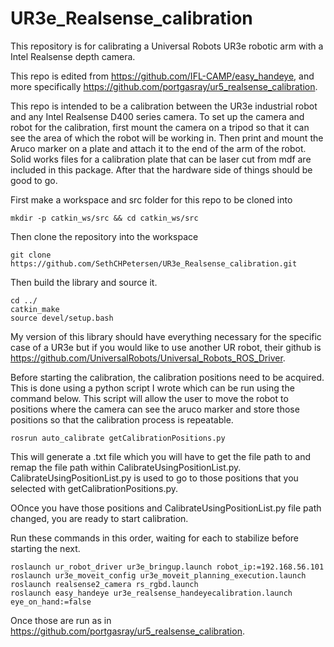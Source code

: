 # UR3e_Realsense_calibration
This repository is for calibrating a Universal Robots UR3e robotic arm with a Intel Realsense depth camera. 

This repo is edited from https://github.com/IFL-CAMP/easy_handeye, and more specifically https://github.com/portgasray/ur5_realsense_calibration.

This repo is intended to be a calibration between the UR3e industrial robot and any Intel Realsense D400 series camera. To set up the camera and robot for the calibration, first mount the camera on a tripod so that it can see the area of which the robot will be working in. Then print and mount the Aruco marker on a plate and attach it to the end of the arm of the robot. Solid works files for a calibration plate that can be laser cut from mdf are included in this package. After that the hardware side of things should be good to go.

First make a workspace and src folder for this repo to be cloned into
```
mkdir -p catkin_ws/src && cd catkin_ws/src
```
Then clone the repository into the workspace
```
git clone https://github.com/SethCHPetersen/UR3e_Realsense_calibration.git

```
Then build the library and source it.
```
cd ../
catkin_make
source devel/setup.bash
```

My version of this library should have everything necessary for the specific case of a UR3e but if you would like to use another UR robot, their github is https://github.com/UniversalRobots/Universal_Robots_ROS_Driver. 

Before starting the calibration, the calibration positions need to be acquired. This is done using a python script I wrote which can be run using the command below. This script will allow the user to move the robot to positions where the camera can see the aruco marker and store those positions so that the calibration process is repeatable. 
```
rosrun auto_calibrate getCalibrationPositions.py
```
This will generate a .txt file which you will have to get the file path to and remap the file path within CalibrateUsingPositionList.py. 
CalibrateUsingPositionList.py is used to go to those positions that you selected with getCalibrationPositions.py. 

OOnce you have those positions and CalibrateUsingPositionList.py file path changed, you are ready to start calibration.

Run these commands in this order, waiting for each to stabilize before starting the next.
```
roslaunch ur_robot_driver ur3e_bringup.launch robot_ip:=192.168.56.101
roslaunch ur3e_moveit_config ur3e_moveit_planning_execution.launch
roslaunch realsense2_camera rs_rgbd.launch
roslaunch easy_handeye ur3e_realsense_handeyecalibration.launch eye_on_hand:=false
```

Once those are run as in https://github.com/portgasray/ur5_realsense_calibration. 

